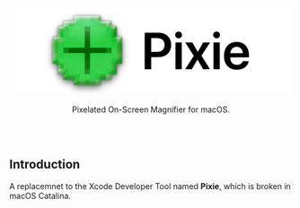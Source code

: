<p align="center">
    <img src="readme/image.png" alt="Pixie">
    <br>
    <br>
    <span>Pixelated On-Screen Magnifier for macOS.</span>
</p>

<br>
<br>

## Introduction

A replacemnet to the Xcode Developer Tool named **Pixie**, which is broken in macOS Catalina.